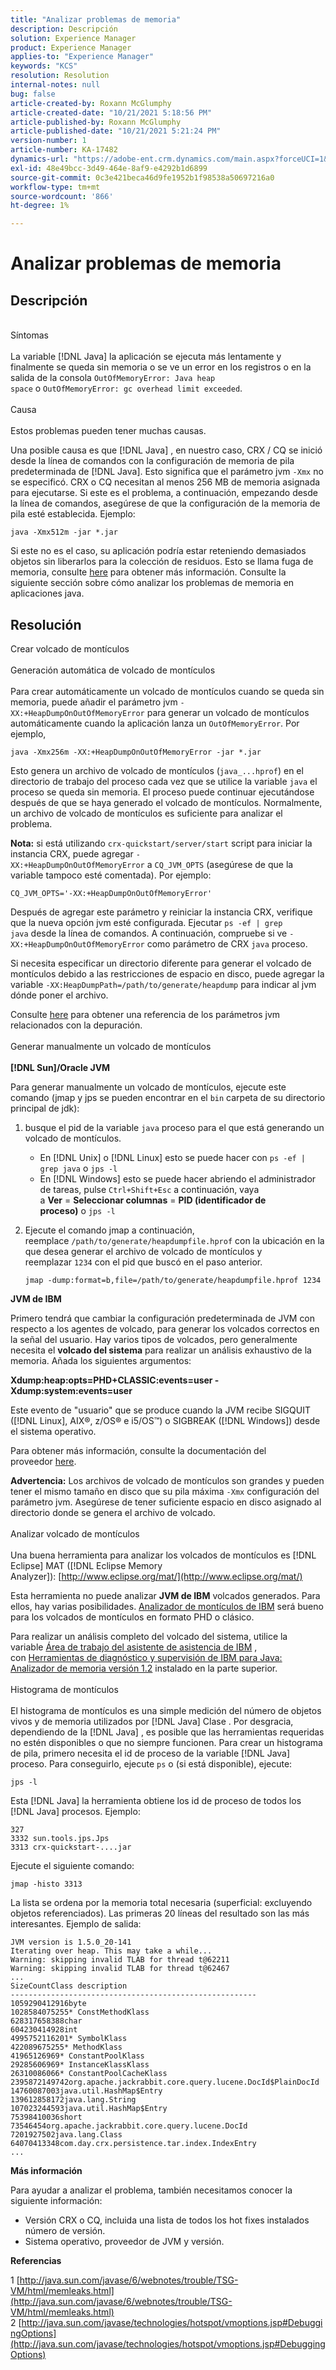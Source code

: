 ```yaml
---
title: "Analizar problemas de memoria"
description: Descripción
solution: Experience Manager
product: Experience Manager
applies-to: "Experience Manager"
keywords: "KCS"
resolution: Resolution
internal-notes: null
bug: false
article-created-by: Roxann McGlumphy
article-created-date: "10/21/2021 5:18:56 PM"
article-published-by: Roxann McGlumphy
article-published-date: "10/21/2021 5:21:24 PM"
version-number: 1
article-number: KA-17482
dynamics-url: "https://adobe-ent.crm.dynamics.com/main.aspx?forceUCI=1&pagetype=entityrecord&etn=knowledgearticle&id=ef6bccf5-9232-ec11-b6e5-000d3a5ba97a"
exl-id: 48e49bcc-3d49-464e-8af9-e4292b1d6899
source-git-commit: 0c3e421beca46d9fe1952b1f98538a50697216a0
workflow-type: tm+mt
source-wordcount: '866'
ht-degree: 1%

---
```


# Analizar problemas de memoria

## Descripción

<br>Síntomas<br><br>
La variable [!DNL Java] la aplicación se ejecuta más lentamente y finalmente se queda sin memoria o se ve un error en los registros o en la salida de la consola `OutOfMemoryError: Java heap space` o `OutOfMemoryError: gc overhead limit exceeded`.
<br><br>Causa<br><br>
Estos problemas pueden tener muchas causas.

Una posible causa es que [!DNL Java] , en nuestro caso, CRX / CQ se inició desde la línea de comandos con la configuración de memoria de pila predeterminada de [!DNL Java]. Esto significa que el parámetro jvm `-Xmx` no se especificó. CRX o CQ necesitan al menos 256 MB de memoria asignada para ejecutarse. Si este es el problema, a continuación, empezando desde la línea de comandos, asegúrese de que la configuración de la memoria de pila esté establecida. Ejemplo:


```
java -Xmx512m -jar *.jar
```


Si este no es el caso, su aplicación podría estar reteniendo demasiados objetos sin liberarlos para la colección de residuos. Esto se llama fuga de memoria, consulte [here](http://java.sun.com/javase/6/webnotes/trouble/TSG-VM/html/memleaks.html) para obtener más información. Consulte la siguiente sección sobre cómo analizar los problemas de memoria en aplicaciones java.


## Resolución

Crear volcado de montículos<br><br>Generación automática de volcado de montículos<br><br>
Para crear automáticamente un volcado de montículos cuando se queda sin memoria, puede añadir el parámetro jvm `-XX:+HeapDumpOnOutOfMemoryError` para generar un volcado de montículos automáticamente cuando la aplicación lanza un `OutOfMemoryError`. Por ejemplo,


```
java -Xmx256m -XX:+HeapDumpOnOutOfMemoryError -jar *.jar
```


Esto genera un archivo de volcado de montículos (`java_...hprof`) en el directorio de trabajo del proceso cada vez que se utilice la variable `java` el proceso se queda sin memoria. El proceso puede continuar ejecutándose después de que se haya generado el volcado de montículos. Normalmente, un archivo de volcado de montículos es suficiente para analizar el problema.

<b>Nota:</b> si está utilizando `crx-quickstart/server/start` script para iniciar la instancia CRX, puede agregar `-XX:+HeapDumpOnOutOfMemoryError` a `CQ_JVM_OPTS` (asegúrese de que la variable tampoco esté comentada). Por ejemplo:


```
CQ_JVM_OPTS='-XX:+HeapDumpOnOutOfMemoryError'
```


Después de agregar este parámetro y reiniciar la instancia CRX, verifique que la nueva opción jvm esté configurada. Ejecutar `ps -ef | grep java` desde la línea de comandos. A continuación, compruebe si ve `-XX:+HeapDumpOnOutOfMemoryError` como parámetro de CRX `java` proceso.

Si necesita especificar un directorio diferente para generar el volcado de montículos debido a las restricciones de espacio en disco, puede agregar la variable `-XX:HeapDumpPath=/path/to/generate/heapdump` para indicar al jvm dónde poner el archivo.

Consulte [here](http://java.sun.com/javase/technologies/hotspot/vmoptions.jsp#DebuggingOptions) para obtener una referencia de los parámetros jvm relacionados con la depuración.
<br><br>Generar manualmente un volcado de montículos<br><br>
<b>[!DNL Sun]/Oracle JVM</b>

Para generar manualmente un volcado de montículos, ejecute este comando (jmap y jps se pueden encontrar en el `bin` carpeta de su directorio principal de jdk):

1. busque el pid de la variable `java` proceso para el que está generando un volcado de montículos.
   - En [!DNL Unix] o [!DNL Linux] esto se puede hacer con `ps -ef | grep java` o `jps -l`
   - En [!DNL Windows] esto se puede hacer abriendo el administrador de tareas, pulse `Ctrl+Shift+Esc` a continuación, vaya a <b>Ver</b> = <b>Seleccionar columnas</b> = <b>PID (identificador de proceso)</b> o `jps -l`
2. Ejecute el comando jmap a continuación, reemplace `/path/to/generate/heapdumpfile.hprof` con la ubicación en la que desea generar el archivo de volcado de montículos y reemplazar `1234` con el pid que buscó en el paso anterior.

   ```
   jmap -dump:format=b,file=/path/to/generate/heapdumpfile.hprof 1234
   ```


<b>JVM de IBM</b>

Primero tendrá que cambiar la configuración predeterminada de JVM con respecto a los agentes de volcado, para generar los volcados correctos en la señal del usuario. Hay varios tipos de volcados, pero generalmente necesita el <b>volcado del sistema</b> para realizar un análisis exhaustivo de la memoria. Añada los siguientes argumentos:

<b>Xdump:heap:opts=PHD+CLASSIC:events=user -Xdump:system:events=user</b>

Este evento de &quot;usuario&quot; que se produce cuando la JVM recibe SIGQUIT ([!DNL Linux], AIX®, z/OS® e i5/OS™) o SIGBREAK ([!DNL Windows]) desde el sistema operativo.

Para obtener más información, consulte la documentación del proveedor [here](http://pic.dhe.ibm.com/infocenter/java7sdk/v7r0/index.jsp?topic=%2Fcom.ibm.java.aix.70.doc%2Fdiag%2Fpreface%2Fchanges_70%2Foverview_gc.html).

<b>Advertencia:</b> Los archivos de volcado de montículos son grandes y pueden tener el mismo tamaño en disco que su pila máxima `-Xmx` configuración del parámetro jvm. Asegúrese de tener suficiente espacio en disco asignado al directorio donde se genera el archivo de volcado.
<br><br>Analizar volcado de montículos<br><br>
Una buena herramienta para analizar los volcados de montículos es [!DNL Eclipse] MAT ([!DNL Eclipse Memory Analyzer]): [http://www.eclipse.org/mat/](http://www.eclipse.org/mat/)

Esta herramienta no puede analizar <b>JVM de IBM</b> volcados generados. Para ellos, hay varias posibilidades. [Analizador de montículos de IBM](https://www.ibm.com/developerworks/community/groups/service/html/communityview?communityUuid=4544bafe-c7a2-455f-9d43-eb866ea60091) será bueno para los volcados de montículos en formato PHD o clásico.

Para realizar un análisis completo del volcado del sistema, utilice la variable [Área de trabajo del asistente de asistencia de IBM](http://www-01.ibm.com/software/support/isa/) , con [Herramientas de diagnóstico y supervisión de IBM para Java: Analizador de memoria versión 1.2](http://www.ibm.com/developerworks/java/jdk/tools/memoryanalyzer/) instalado en la parte superior.
<br><br>Histograma de montículos<br><br>
El histograma de montículos es una simple medición del número de objetos vivos y de memoria utilizados por [!DNL Java] Clase . Por desgracia, dependiendo de la [!DNL Java] , es posible que las herramientas requeridas no estén disponibles o que no siempre funcionen. Para crear un histograma de pila, primero necesita el id de proceso de la variable [!DNL Java] proceso. Para conseguirlo, ejecute `ps` o (si está disponible), ejecute:


```
jps -l
```


Esta [!DNL Java] la herramienta obtiene los id de proceso de todos los [!DNL Java] procesos. Ejemplo:


```
327 
3332 sun.tools.jps.Jps
3313 crx-quickstart-....jar
```


Ejecute el siguiente comando:


```
jmap -histo 3313
```


La lista se ordena por la memoria total necesaria (superficial: excluyendo objetos referenciados). Las primeras 20 líneas del resultado son las más interesantes. Ejemplo de salida:


```
JVM version is 1.5.0_20-141
Iterating over heap. This may take a while...
Warning: skipping invalid TLAB for thread t@62211
Warning: skipping invalid TLAB for thread t@62467
...
SizeCountClass description
-------------------------------------------------------
1059290412916byte
1028584075255* ConstMethodKlass
628317658388char
604230414928int
4995752116201* SymbolKlass
422089675255* MethodKlass
41965126969* ConstantPoolKlass
29285606969* InstanceKlassKlass
26310086066* ConstantPoolCacheKlass
2395872149742org.apache.jackrabbit.core.query.lucene.DocId$PlainDocId
14760087003java.util.HashMap$Entry
139612858172java.lang.String
107023244593java.util.HashMap$Entry
75398410036short
73546454org.apache.jackrabbit.core.query.lucene.DocId
7201927502java.lang.Class
64070413348com.day.crx.persistence.tar.index.IndexEntry
...
```


<b>Más información</b>

Para ayudar a analizar el problema, también necesitamos conocer la siguiente información:

- Versión CRX o CQ, incluida una lista de todos los hot fixes instalados número de versión.
- Sistema operativo, proveedor de JVM y versión.


<b>Referencias</b>

1 [http://java.sun.com/javase/6/webnotes/trouble/TSG-VM/html/memleaks.html](http://java.sun.com/javase/6/webnotes/trouble/TSG-VM/html/memleaks.html)
2 [http://java.sun.com/javase/technologies/hotspot/vmoptions.jsp#DebuggingOptions](http://java.sun.com/javase/technologies/hotspot/vmoptions.jsp#DebuggingOptions)
